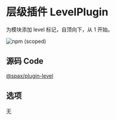 # 层级插件 LevelPlugin

为模块添加 level 标记，自顶向下，从 1 开始。

![npm (scoped)](https://img.shields.io/npm/v/@spax/plugin-level?color=4caf50)

## 源码 Code

[@spax/plugin-level](https://github.com/crossjs/spax/tree/master/packages/plugin-level)

## 选项

无
